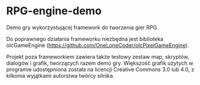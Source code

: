 # RPG-engine-demo

Demo gry wykorzystującej framework do tworzenia gier RPG.

Do poprawnego działania frameworku niezbędna jest biblioteka olcGameEngine (https://github.com/OneLoneCoder/olcPixelGameEngine).

Projekt poza frameworkiem zawiera także testowy zestaw map, skryptów, dialogów i grafik, tworzących razem demo gry.
Większość grafik użytych w programie udostępniona została na licencji Creative Commons 3.0 lub 4.0, z kilkoma wyjątkami autorstwa twórcy silnika.
